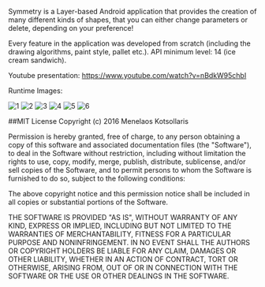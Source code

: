 

Symmetry is a Layer-based Android application that provides the creation of many different kinds of shapes, that you can either change parameters or delete, depending on your preference!

Every feature in the application was developed from scratch (including the drawing algorithms, paint style, pallet etc.).
API minimum level: 14 (ice cream sandwich).

Youtube presentation: https://www.youtube.com/watch?v=nBdkW95chbI

Runtime Images:

![1](https://cloud.githubusercontent.com/assets/8595514/15270060/1e088410-19e9-11e6-844c-ac4f3a172c07.PNG)
![2](https://cloud.githubusercontent.com/assets/8595514/15270062/1e0946d4-19e9-11e6-80ce-cf3715200dc9.PNG)
![3](https://cloud.githubusercontent.com/assets/8595514/15270064/1e0b92c2-19e9-11e6-8d82-f06b885fd3bd.PNG)
![4](https://cloud.githubusercontent.com/assets/8595514/15270059/1e086854-19e9-11e6-930d-d862c241b7a6.PNG)
![5](https://cloud.githubusercontent.com/assets/8595514/15270061/1e08ad82-19e9-11e6-816f-22aea826bed1.PNG)
![6](https://cloud.githubusercontent.com/assets/8595514/15270063/1e0b292c-19e9-11e6-9331-b4c2c6803425.PNG)

##MIT License
Copyright (c) 2016 Menelaos Kotsollaris


Permission is hereby granted, free of charge, to any person obtaining a copy of this software and associated documentation files (the "Software"), to deal in the Software without restriction, including without limitation the rights to use, copy, modify, merge, publish, distribute, sublicense, and/or sell copies of the Software, and to permit persons to whom the Software is furnished to do so, subject to the following conditions:

The above copyright notice and this permission notice shall be included in all copies or substantial portions of the Software.

THE SOFTWARE IS PROVIDED "AS IS", WITHOUT WARRANTY OF ANY KIND, EXPRESS OR IMPLIED, INCLUDING BUT NOT LIMITED TO THE WARRANTIES OF MERCHANTABILITY, FITNESS FOR A PARTICULAR PURPOSE AND NONINFRINGEMENT. IN NO EVENT SHALL THE AUTHORS OR COPYRIGHT HOLDERS BE LIABLE FOR ANY CLAIM, DAMAGES OR OTHER LIABILITY, WHETHER IN AN ACTION OF CONTRACT, TORT OR OTHERWISE, ARISING FROM, OUT OF OR IN CONNECTION WITH THE SOFTWARE OR THE USE OR OTHER DEALINGS IN THE SOFTWARE.
